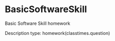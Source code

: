 # BasicSoftwareSkill
Basic Software Skill homework


Description type: homework(classtimes.question)

